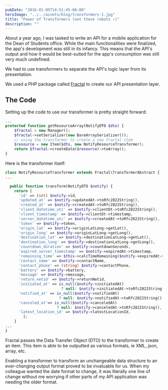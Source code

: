 ```yaml
---
pubDate: "2016-01-05T14:51:45-06:00"
heroImage: "../../assets/blog/transformers-1.jpg"
title: "Power of Transformers (not these robots ↑)"
description: ""
---
```


About a year ago, I was tasked to write an API for a mobile application for the Dean of Students office. While the main functionalities were finalized, the app's development was still in its infancy. This means that the API's output and how it would be best-suited for the app's consumption was still very much undefined.

We had to use transformers to separate the API's logic layer from its presentation.

We used a PHP package called [Fractal](http://fractal.thephpleague.com/) to create our API presentation layer.

## The Code

Setting up the code to use our transformer is pretty straight forward:

```php
...
protected function getResourceArray(NotifyDTO $dto) {
    $fractal = new Manager();
    $fractal->setSerializer(new BareArraySerializer());
    // using the transformer to create a new fractal item
    $resource = new Item($dto, new NotifyResourceTransformer);
    return $fractal->createData($resource)->toArray();
}
```

Here is the transformer itself:

```php
class NotifyResourceTransformer extends Fractal\TransformerAbstract {
...

  public function transform(NotifyDTO $notify) {
    return [
      'id' => (int) $notify->id,
      'updated_at' => $notify->updatedAt->toRfc2822String(),
      'created_at' => $notify->createdAt->toRfc2822String(),
      'client_datetime_utc' => $notify->clientDt->toRfc2822String(),
      'client_timestamp' => $notify->clientDt->timestamp,
      'server_datetime_utc' => $notify->createdAt->toRfc2822String(),
      'token' => $notify->token,
      'origin_lat' => $notify->originLatLong->getLat(),
      'origin_long' => $notify->originLatLong->getLong(),
      'destination_lat' => $notify->destinationLatLong->getLat(),
      'destination_long' => $notify->destinationLatLong->getLong(),
      'countdown_duration' => $notify->countdownSeconds,
      'expired_server_timestamp' => $notify->expiredAt->timestamp,
      'remaining_time' => $this->calcTimeRemaining($notify->expiredAt->timestamp),
      'contact_name' => $notify->contactName,
      'contact_phone' => (string) $notify->contactPhone,
      'battery' => $notify->battery,
      'message' => $notify->message,
      'return_netid' => $notify->returnNetid,
      'initiated_at' => is_null($notify->initiatedAt)
                         ? null: $notify->initiatedAt->toRfc2822String(),
      'notified_at' => is_null($notify->notifiedAt)
                        ? null: $notify->notifiedAt->toRfc2822String(),
      'canceled_at'=> is_null($notify->canceledAt)
                       ? null: $notify->canceledAt->toRfc2822String(),
      'latest_location_id' => $notify->latestLocationId,
		];
	}
...
}
```

Fractal passes the Data Transfer Object (DTO) to the transformer to create an item. This item is able to be outputted as various formats, ie XML, json, array, etc.

Enabling a transformer to transform an unchangeable data structure to an ever-changing output format proved to be invaluable for us. When my colleague wanted the date format to change, it was literally one line of change without me worrying if other parts of my API application was needing the older format.
